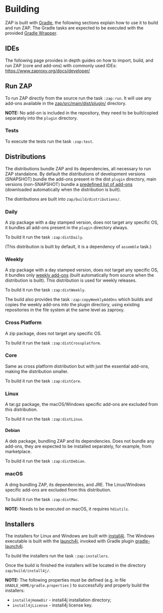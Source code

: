 # Building
ZAP is built with [Gradle], the following sections explain how to use it to build and run ZAP.
The Gradle tasks are expected to be executed with the provided [Gradle Wrapper].

## IDEs
The following page provides in depth guides on how to import, build, and run ZAP (core and add-ons) with commonly used IDEs:
https://www.zaproxy.org/docs/developer/

## Run ZAP
To run ZAP directly from the source run the task `:zap:run`. It will use any add-ons available in the [zap/src/main/dist/plugin/] directory.

**NOTE:** No add-on is included in the repository, they need to be built/copied separately into the `plugin` directory.

### Tests
To execute the tests run the task `:zap:test`.

## Distributions
The distributions bundle ZAP and its dependencies, all necessary to run ZAP standalone. By default the distributions of development
versions (SNAPSHOT) bundle the add-ons present in the dist `plugin` directory, main versions (non-SNAPSHOT) bundle a [predefined
list of add-ons] (downloaded automatically when the distribution is built).

The distributions are built into `zap/build/distributions/`.

### Daily
A zip package with a day stamped version, does not target any specific OS, it bundles all add-ons present in the `plugin` directory always.

To build it run the task `:zap:distDaily`.

(This distribution is built by default, it is a dependency of `assemble` task.)

### Weekly
A zip package with a day stamped version, does not target any specific OS, it bundles only [weekly add-ons] (built automatically from
source when the distribution is built).
This distribution is used for weekly releases.

To build it run the task `:zap:distWeekly`.

The build also provides the task `:zap:copyWeeklyAddOns` which builds and copies the weekly add-ons into the plugin directory,
using existing repositories in the file system at the same level as zaproxy.

### Cross Platform
A zip package, does not target any specific OS.

To build it run the task `:zap:distCrossplatform`.

### Core
Same as cross platform distribution but with just the essential add-ons, making the distribution smaller.

To build it run the task `:zap:distCore`.

### Linux
A tar.gz package, the macOS/Windows specific add-ons are excluded from this distribution.

To build it run the task `:zap:distLinux`.

#### Debian
A deb package, bundling ZAP and its dependencies. Does not bundle any add-ons, they are expected to be installed separately, for example, from marketplace.

To build it run the task `:zap:distDebian`.

### macOS
A dmg bundling ZAP, its dependencies, and JRE. The Linux/Windows specific add-ons are excluded from this distribution.

To build it run the task `:zap:distMac`.

**NOTE:** Needs to be executed on macOS, it requires `hdiutils`.

## Installers
The installers for Linux and Windows are built with [install4j]. The Windows executable is built with the [launch4j], invoked with Gradle plugin [gradle-launch4j].

To build the installers run the task `:zap:installers`.

Once the build is finished the installers will be located in the directory `zap/build/install4j/`.

**NOTE:** The following properties must be defined (e.g. in file `GRADLE_HOME/gradle.properties` ) to successfully and properly build the installers:
 - `install4jHomeDir` - install4j installation directory;
 - `install4jLicense` - install4j license key.

[Gradle]: https://gradle.org/
[Gradle Wrapper]: https://docs.gradle.org/current/userguide/gradle_wrapper.html
[zap/src/main/dist/plugin/]: zap/src/main/dist/plugin/
[predefined list of add-ons]: zap/src/main/add-ons.txt
[weekly add-ons]: zap/src/main/weekly-add-ons.json
[install4j]: https://www.ej-technologies.com/products/install4j/overview.html
[launch4j]: http://launch4j.sourceforge.net/
[gradle-launch4j]: https://github.com/TheBoegl/gradle-launch4j
